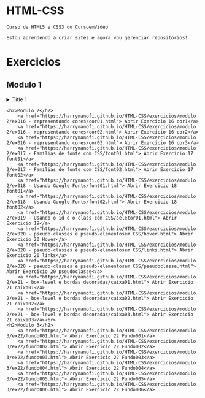 # HTML-CSS
    Curso de HTML5 e CSS3 do CursoemVideo

    Estou aprendendo a criar sites e agora vou gerenciar repositórios!
 
# Exercicios #

## Modulo 1 ##

<details>
    <summary>Title 1</summary>

- [Ex001 - Hello world](https://harrymanofi.github.io/HTML-CSS/exercicios/modulo 1/ex001 - hello world/index.html)

- [Ex002 - Paragrafos e quebras de linha](https://harrymanofi.github.io/HTML-CSS/exercicios/modulo 1/ex002 - paragrafos e quebras de linha/index.html)

- [Ex003 - Inserindo imagens](https://harrymanofi.github.io/HTML-CSS/exercicios/modulo 1/ex003 - inserindo imagens/index.html)

- [Ex004 - Inserindo favicon](https://harrymanofi.github.io/HTML-CSS/exercicios/modulo 1/ex004 - inserindo favicon/index.html)

- [Ex006 - Hierarquia de titulos h1](https://harrymanofi.github.io/HTML-CSS/exercicios/modulo 1/ex006 - hierarquia de titulos h1/index.html)

- [Ex007 -](https://harrymanofi.github.io/HTML-CSS/exercicios/modulo 1/ex007 - pode ignorar/index.html)

- [Ex008a - formatacoes de texto 1](https://harrymanofi.github.io/HTML-CSS/exercicios/modulo 1/ex008a - formatacoes de texto 1/index.html)

- [Ex008b - formatacoes de texto 2](https://harrymanofi.github.io/HTML-CSS/exercicios/modulo 1/ex008b - formatacoes de texto 2/index.html)

- [Ex009 - inserindo listas](https://harrymanofi.github.io/HTML-CSS/exercicios/modulo 1/ex009 - inserindo listas/index.html)

- [Ex010 - links externos - internos - download](https://harrymanofi.github.io/HTML-CSS/exercicios/modulo 1/ex010 - links externos - internos - download/index.html)

- [Ex010 - links externos - internos - download.Pag2](https://harrymanofi.github.io/HTML-CSS/exercicios/modulo 1/ex010 - links externos - internos - download/pag002.html)

- [Ex011 - inserir áudios e imagens dinamicas](https://harrymanofi.github.io/HTML-CSS/exercicios/modulo 1/ex011 - inserir áudios e imagens dinamicas/index.html)

- [Ex012 - inserir vídeos](https://harrymanofi.github.io/HTML-CSS/exercicios/modulo 1/ex012 - inserir vídeos/index.html)

- [Ex013 - css inline](https://harrymanofi.github.io/HTML-CSS/exercicios/modulo 1/ex013 - css inline/index.html)

- [Ex014 - css interno](https://harrymanofi.github.io/HTML-CSS/exercicios/modulo 1/ex014 - css interno/index.html)

- [Ex015 - css externo](https://harrymanofi.github.io/HTML-CSS/exercicios/modulo 1/ex015 - css externo/index.html)

- [Ex015 - css externo.Pag2](https://harrymanofi.github.io/HTML-CSS/exercicios/modulo 1/ex015 - css externo/pagina02.html)

</details>


    <h2>Modulo 2</h2>
        <a href="https://harrymanofi.github.io/HTML-CSS/exercicios/modulo 2/ex016 - representando cores/cor01.html"> Abrir Exercicio 16 cor1</a>
        <a href="https://harrymanofi.github.io/HTML-CSS/exercicios/modulo 2/ex016 - representando cores/cor02.html"> Abrir Exercicio 16 cor2</a>
        <a href="https://harrymanofi.github.io/HTML-CSS/exercicios/modulo 2/ex016 - representando cores/cor03.html"> Abrir Exercicio 16 cor3</a>
        <a href="https://harrymanofi.github.io/HTML-CSS/exercicios/modulo 2/ex017 - Famílias de fonte com CSS/font01.html"> Abrir Exercicio 17 font01</a>
        <a href="https://harrymanofi.github.io/HTML-CSS/exercicios/modulo 2/ex017 - Famílias de fonte com CSS/font02.html"> Abrir Exercicio 17 font02</a>
        <a href="https://harrymanofi.github.io/HTML-CSS/exercicios/modulo 2/ex018 - Usando Google Fonts/font01.html"> Abrir Exercicio 18 font01</a>
        <a href="https://harrymanofi.github.io/HTML-CSS/exercicios/modulo 2/ex018 - Usando Google Fonts/font02.html"> Abrir Exercicio 18 font02</a>
        <a href="https://harrymanofi.github.io/HTML-CSS/exercicios/modulo 2/ex019 - Usando o id e o class com CSS/seletor01.html"> Abrir Exercicio 19</a>
        <a href="https://harrymanofi.github.io/HTML-CSS/exercicios/modulo 2/ex020 - pseudo-classes e pseudo-elementosem CSS/hover.html"> Abrir Exercicio 20 Hover</a>
        <a href="https://harrymanofi.github.io/HTML-CSS/exercicios/modulo 2/ex020 - pseudo-classes e pseudo-elementosem CSS/links.html"> Abrir Exercicio 20 links</a>
        <a href="https://harrymanofi.github.io/HTML-CSS/exercicios/modulo 2/ex020 - pseudo-classes e pseudo-elementosem CSS/pseudoclasse.html"> Abrir Exercicio 20 pseudoclasse</a>
        <a href="https://harrymanofi.github.io/HTML-CSS/exercicios/modulo 2/ex21 - box-level e bordas decoradas/caixa01.html"> Abrir Exercicio 21 caixa01</a>
        <a href="https://harrymanofi.github.io/HTML-CSS/exercicios/modulo 2/ex21 - box-level e bordas decoradas/caixa02.html"> Abrir Exercicio 21 caixa02</a>
        <a href="https://harrymanofi.github.io/HTML-CSS/exercicios/modulo 2/ex21 - box-level e bordas decoradas/caixa03.html"> Abrir Exercicio 21 caixa03</a><br>
    <h2>Modulo 3</h2>
        <a href="https://harrymanofi.github.io/HTML-CSS/exercicios/modulo 3/ex22/fundo001.html"> Abrir Exercicio 22 Fundo001</a>
        <a href="https://harrymanofi.github.io/HTML-CSS/exercicios/modulo 3/ex22/fundo002.html"> Abrir Exercicio 22 Fundo002</a>
        <a href="https://harrymanofi.github.io/HTML-CSS/exercicios/modulo 3/ex22/fundo003.html"> Abrir Exercicio 22 Fundo003</a>
        <a href="https://harrymanofi.github.io/HTML-CSS/exercicios/modulo 3/ex22/fundo004.html"> Abrir Exercicio 22 Fundo004</a>
        <a href="https://harrymanofi.github.io/HTML-CSS/exercicios/modulo 3/ex22/fundo005.html"> Abrir Exercicio 22 Fundo005</a>
        <a href="https://harrymanofi.github.io/HTML-CSS/exercicios/modulo 3/ex22/fundo006.html"> Abrir Exercicio 22 Fundo006</a>